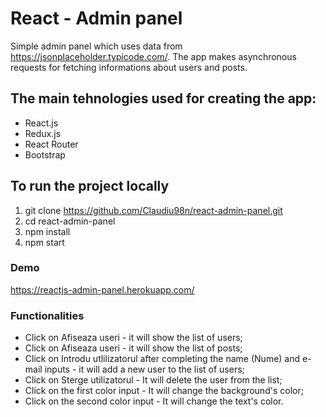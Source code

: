 # React - Admin panel
Simple admin panel which uses data from https://jsonplaceholder.typicode.com/.
The app makes asynchronous requests for fetching informations about users and posts.

## The main tehnologies used for creating the app:
* React.js
* Redux.js
* React Router
* Bootstrap

## To run the project locally
1. git clone https://github.com/Claudiu98n/react-admin-panel.git
2. cd react-admin-panel
3. npm install
4. npm start

### Demo
https://reactjs-admin-panel.herokuapp.com/

### Functionalities
* Click on Afiseaza useri - it will show the list of users;
* Click on Afiseaza useri - it will show the list of posts;
* Click on Introdu utlilizatorul after completing the name (Nume) and e-mail inputs - it will add a new user to the list of users;
* Click on Sterge utilizatorul - It will delete the user from the list;
* Click on the first color input - It will change the background's color;
* Click on the second color input - It will change the text's color.
